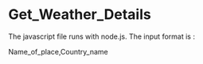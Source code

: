 Get_Weather_Details
===================

The javascript file runs with node.js.
The input format is :

Name_of_place,Country_name
